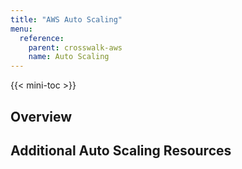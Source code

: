 ```yaml
---
title: "AWS Auto Scaling"
menu:
  reference:
    parent: crosswalk-aws
    name: Auto Scaling
---
```


{{< mini-toc >}}

## Overview

## Additional Auto Scaling Resources
